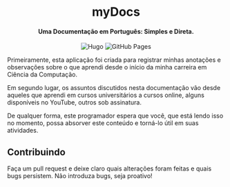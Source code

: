 <h1 align="center">
    myDocs
</h1>
<h4 align="center">
    <b>Uma Documentação em Português: Simples e Direta.</b>
</h4>

<p align="center">
  <img alt="Hugo" src="https://img.shields.io/badge/-Hugo-FF4088?style=for-the-badge&logo=hugo&logoColor=white" />
  <img alt="GitHub Pages" src="https://img.shields.io/badge/-GitHub Pages-181717?style=for-the-badge&logo=github&logoColor=white" />
</p>


Primeiramente, esta aplicação foi criada para registrar minhas anotações e observações sobre o que aprendi desde o início da minha carreira em Ciência da Computação.

Em segundo lugar, os assuntos discutidos nesta documentação vão desde aqueles que aprendi em cursos universitários a cursos online, alguns disponíveis no YouTube, outros sob assinatura.

De qualquer forma, este programador espera que você, que está lendo isso no momento, possa absorver este conteúdo e torná-lo útil em suas atividades.

## Contribuindo
Faça um pull request e deixe claro quais alterações foram feitas e quais bugs persistem. Não introduza bugs, seja proativo!

